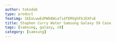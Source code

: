 ```yaml
---
author: tokodab
type: product
featimg: 1EEoLwwEdPWb8WiaTidfEMVghFbJEXFuE
title: Stephen Curry Water Samsung Galaxy S9 Case
tags: [samsung, galaxy, s9]
category: [samsung]
---
```

